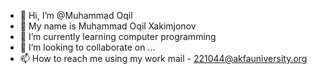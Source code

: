 - 👋 Hi, I’m @Muhammad Oqil 
- 👀 My name is Muhammad Oqil Xakimjonov
- 🌱 I’m currently learning computer programming
- 💞️ I’m looking to collaborate on ...
- 📫 How to reach me using my work mail - 221044@akfauniversity.org 

<!---
221044cs18/221044cs18 is a ✨ special ✨ repository because its `README.md` (this file) appears on your GitHub profile.
You can click the Preview link to take a look at your changes.
--->
